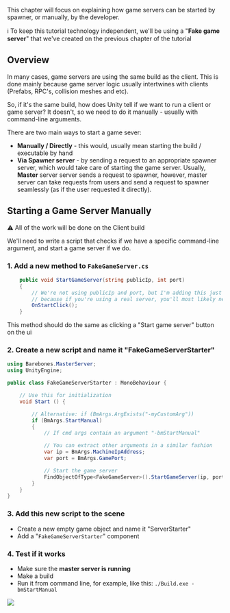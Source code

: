 This chapter will focus on explaining how game servers can be started by spawner, or manually, by the developer.

ℹ️ To keep this tutorial technology independent, we'll be using a "**Fake game server**" that we've created on the previous chapter of the tutorial

## Overview

In many cases, game servers are using the same build as the client. This is done mainly because game server logic usually intertwines with clients (Prefabs, RPC's, collision meshes and etc).

So, if it's the same build, how does Unity tell if we want to run a client or game server? It doesn't, so we need to do it manually - usually with command-line arguments.

There are two main ways to start a game sever:
* **Manually / Directly** - this would, usually mean starting the build / executable by hand
* **Via Spawner server** - by sending a request to an appropriate spawner server, which would take care of starting the game server. Usually, **Master** server server sends a request to spawner, however, master server can take requests from users and send a request to spawner seamlessly (as if the user requested it directly).

## Starting a Game Server Manually

⚠️ All of the work will be done on the Client build

We'll need to write a script that checks if we have a specific command-line argument, and start a game server if we do.

### 1. Add a new method to `FakeGameServer.cs`

``` C#
    public void StartGameServer(string publicIp, int port)
    {
        // We're not using publicIp and port, but I'm adding this just for a demonstration,
        // because if you're using a real server, you'll most likely need this data
        OnStartClick();
    }
```

This method should do the same as clicking a "Start game server" button on the ui

### 2. Create a new script and name it "FakeGameServerStarter"

``` C#
using Barebones.MasterServer;
using UnityEngine;

public class FakeGameServerStarter : MonoBehaviour {

	// Use this for initialization
	void Start () {

        // Alternative: if (BmArgs.ArgExists("-myCustomArg"))
        if (BmArgs.StartManual)
	    {
            // If cmd args contain an argument "-bmStartManual"

            // You can extract other arguments in a similar fashion
	        var ip = BmArgs.MachineIpAddress;
	        var port = BmArgs.GamePort;

            // Start the game server
            FindObjectOfType<FakeGameServer>().StartGameServer(ip, port);
        }
    }
}
```

### 3. Add this new script to the scene

* Create a new empty game object and name it "ServerStarter"
* Add a "`FakeGameServerStarter`" component


### 4. Test if it works

* Make sure the **master server is running**
* Make a build
* Run it from command line, for example, like this:
  `./Build.exe -bmStartManual`

![](http://i.imgur.com/J2HIvuc.png)
